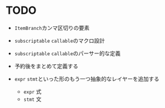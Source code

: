 # TODO

- `ItemBranch`カンマ区切りの要素

- `subscriptable` `callable`のマクロ設計

- `subscriptable` `callable`のパーサー的な定義

- 予約後をまとめて定義する

- `expr` `stmt`といった形のもう一つ抽象的なレイヤーを追加する
  - `expr` 式
  - `stmt` 文 
